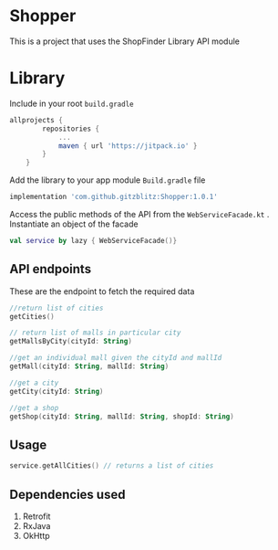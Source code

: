 # Shopper
This is a project that uses the ShopFinder Library API module

# Library
Include in your root `build.gradle`

```gradle
allprojects {
		repositories {
			...
			maven { url 'https://jitpack.io' }
		}
	}
```
Add the library to your app module `Build.gradle` file

```gradle
implementation 'com.github.gitzblitz:Shopper:1.0.1'
```
Access the public methods of the API from the `WebServiceFacade.kt` . Instantiate an object of the facade


```kotlin
val service by lazy { WebServiceFacade()}

```

## API endpoints

These are the endpoint to fetch the required data

```kotlin
//return list of cities
getCities()

// return list of malls in particular city
getMallsByCity(cityId: String)

//get an individual mall given the cityId and mallId
getMall(cityId: String, mallId: String)

//get a city
getCity(cityId: String)

//get a shop
getShop(cityId: String, mallId: String, shopId: String)

```

## Usage

```kotlin 
service.getAllCities() // returns a list of cities

```

## Dependencies used
1. Retrofit
2. RxJava
3. OkHttp